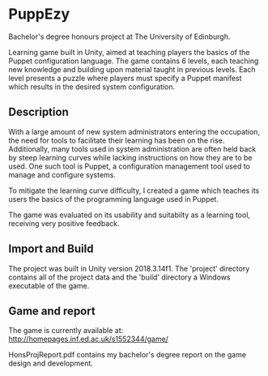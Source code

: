# PuppEzy

Bachelor's degree honours project at The University of Edinburgh.

Learning game built in Unity, aimed at teaching players the basics of the Puppet configuration language. The game contains 6 levels, each teaching new knowledge and building upon material taught in previous levels. Each level presents a puzzle where players must specify a Puppet manifest which results in the desired system configuration.

## Description

With a large amount of new system administrators entering the occupation, the need for tools to facilitate their learning has been on the rise. Additionally, many tools used in system administration are often held back by steep learning curves while lacking instructions on how they are to be used. One such tool is Puppet, a configuration management tool used to manage and configure systems.

To mitigate the learning curve difficulty, I created a game which teaches its users the basics of the programming language used in Puppet.

The game was evaluated on its usability and suitabilty as a learning tool, receiving very positive feedback.

## Import and Build

The project was built in Unity version 2018.3.14f1. The 'project' directory contains all of the project data and the 'build' directory a Windows executable of the game.

## Game and report

The game is currently available at: http://homepages.inf.ed.ac.uk/s1552344/game/

HonsProjReport.pdf contains my bachelor's degree report on the game design and development.